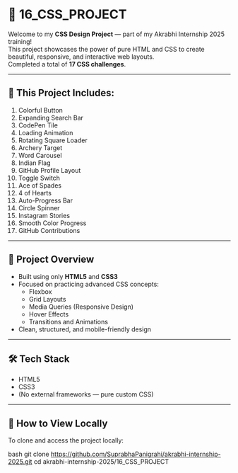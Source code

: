 # 🎨 16_CSS_PROJECT

Welcome to my **CSS Design Project** — part of my Akrabhi Internship 2025 training!  
This project showcases the power of pure HTML and CSS to create beautiful, responsive, and interactive web layouts.  
Completed a total of **17 CSS challenges**.

---

## 📂 This Project Includes:

1. Colorful Button  
2. Expanding Search Bar  
3. CodePen Tile  
4. Loading Animation  
5. Rotating Square Loader  
6. Archery Target  
7. Word Carousel  
8. Indian Flag  
9. GitHub Profile Layout  
10. Toggle Switch  
11. Ace of Spades  
12. 4 of Hearts  
13. Auto-Progress Bar  
14. Circle Spinner  
15. Instagram Stories  
16. Smooth Color Progress  
17. GitHub Contributions  

---

## 📌 Project Overview

- Built using only **HTML5** and **CSS3**
- Focused on practicing advanced CSS concepts:
  - Flexbox
  - Grid Layouts
  - Media Queries (Responsive Design)
  - Hover Effects
  - Transitions and Animations
- Clean, structured, and mobile-friendly design

---

## 🛠️ Tech Stack

- HTML5
- CSS3
- (No external frameworks — pure custom CSS)

---

## 🚀 How to View Locally

To clone and access the project locally:

bash
git clone https://github.com/SuprabhaPanigrahi/akrabhi-internship-2025.git
cd akrabhi-internship-2025/16_CSS_PROJECT
